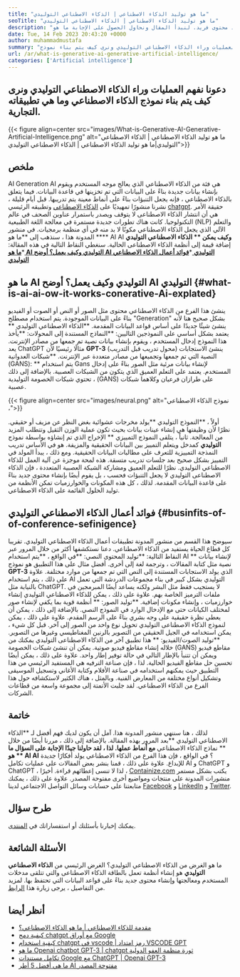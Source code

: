 ```yaml
---
title: "ما هو توليد الذكاء الاصطناعي | الذكاء الاصطناعي التوليدي" 
seoTitle: "ما هو توليد الذكاء الاصطناعي | الذكاء الاصطناعي التوليدي" 
description: "استكشف هذه الفئة من الذكاء الاصطناعي الذي يولد محتوى فريد. لنبدأ المقال ونحاول الحصول على الإجابة ما هو AI التوليدي؟" 
date: Tue, 14 Feb 2023 20:43:20 +0000
author: muhammadmustafa
summary: "دعونا نفهم العمليات وراء الذكاء الاصطناعي التوليدي ونرى كيف يتم بناء نموذج AI التوليدي وما هي تطبيقاته التجارية." 
url: /ar/what-is-generative-ai-generative-artificial-intelligence/
categories: ['Artificial intelligence']
---
```


## دعونا نفهم العمليات وراء الذكاء الاصطناعي التوليدي ونرى كيف يتم بناء نموذج الذكاء الاصطناعي وما هي تطبيقاته التجارية.

{{< figure align=center src="images/What-is-Generative-AI-Generative-Artificial-Intelligence.png" alt="ما هو توليد الذكاء الاصطناعي | الذكاء الاصطناعي التوليدي|ما هو توليد الذكاء الاصطناعي | الذكاء الاصطناعي التوليدي">}}


## ملخص
AI Generation AI هي فئة من الذكاء الاصطناعي الذي يعالج موجه المستخدم ويقوم بإنشاء بيانات جديدة بناءً على البيانات التي تم تخزينها في قاعدة البيانات. فيما يتعلق بالذكاء الاصطناعي ، فإنه يجعل التنبؤات بناءً على أنماط معينة يتم تدريبها. قبل أيام قليلة ، نشرنا منشورًا تمهيديًا على [الذكاء الاصطناعي][1] وتطبيقه الرئيسي [chatgpt][2]. حقيقة الأمر هي أن انتشار الذكاء الاصطناعى لا يتوقف ويصدر باستمرار عناوين الصحف في عالم التكنولوجيا. كانت هناك تطورات جديدة مستمرة في معالجة اللغة الطبيعية (NLP) والتعلم الآلي الذي يجعل الذكاء الاصطناعي مكونًا لا بد منه في أي منظمة برمجيات. في منشور المدونة هذا ، سنذهب إلى **ما هو  ****  AI AI  **وكيف يمكن **  الذكاء الاصطناعي التوليدي**  إضافة قيمة إلى أنظمة الذكاء الاصطناعى الحالية.
سنغطي النقاط التالية في هذه المقالة:
  *[**ما هو AI التوليدي وكيف يعمل؟ أوضح AI التوليدي** ][3]
  *[**فوائد أعمال الذكاء الاصطناعي التوليدي** ][4]

## ما هو AI التوليدي وكيف يعمل؟ أوضح AI التوليدي   {#what-is-ai-ai-ow-it-works-conerative-Ai-explated}
ينشئ هذا الفرع من الذكاء الاصطناعي محتوى مثل الصور أو النص أو الصوت أو الفيديو بناءً على البيانات الموجودة. يتم استخدام مصطلح "Generation" بشكل صحيح هنا لأنه ينشئ شيئًا جديدًا على أساس قواعد البيانات المقدمة.
**الذكاء الاصطناعي التوليدي ** يعتمد بشكل أساسي على النموذجين التاليين:
**النماذج المستندة إلى المحولات: **يأخذ هذا النموذج إدخال المستخدم ، ويقوم بإنشاء بيانات نصية تم جمعها من مصادر الإنترنت. يعد ChatGPT مثالًا رئيسيًا لأن  **GPT-3**   (محول تدريب قبل التدريب) ينشئ الاستجابات النصية التي تم جمعها وتجميعها من مصادر متعددة عبر الإنترنت.
**شبكات العدوانية (GANS): ** يتم استخدام Gans لإنشاء بيانات مرئية مثل الصور بناءً على إدخال المستخدم. يعتمد على التعلم العميق الذي يتكون من الشبكات العصبية. بالإضافة إلى ذلك ، تحتوي شبكات الخصومة التوليدية (GANS) على طرازان فرعيان وكلاهما شبكات عصبية.

{{< figure align=center src="images/neural.png" alt="نموذج الذكاء الاصطناعي ،">}}

أولاً ، **النموذج التوليدي  **يولد مخرجات عشوائية بغض النظر عن مزيف أو حقيقي. نظرًا لأن وظيفتها هي إنشاء عينات بيانات بحيث تكون عملية الوزن الثقيل وتتطلب المزيد من المعالجة. ثانياً ، يتلقى النموذج التمييزي **  الإخراج الذي تم إنشاؤه بواسطة نموذج  **التوليدي**   كمدخل ويتعلم التمييز بين البيانات الحقيقية والمزيفة. هو في الأساس تدريب النمذجة التمييزية للتعرف على مطالبات البيانات الحقيقية. ومع ذلك ، يبدأ المولد في التمييز بشكل صحيح بعد جلسات تدريب متسقة.
هذه لمحة موجزة عن آلية العمل للذكاء الاصطناعي التوليدي. نظرًا للتعلم العميق ومشاركة الشبكة العصبية المتعددة ، فإن الذكاء الاصطناعى التوليدي لا يجعل التنبؤات فحسب ، بل يقوم أيضًا بإنشاء محتوى جديد بناءً على قاعدة البيانات المقدمة. لذلك ، كل هذه المكونات والخوارزميات تمكن الأنظمة من توليد الحلول القائمة على الذكاء الاصطناعي.

## فوائد أعمال الذكاء الاصطناعي التوليدي   {#businfits-of-of-conference-sefinigence}
سيوضح هذا القسم من منشور المدونة تطبيقات أعمال الذكاء الاصطناعي التوليدي. تقريبا كل قطاع الحياة يستفيد من الذكاء الاصطناعي. دعنا نستكشفها أكثر من خلال المرور عبر النقاط التالية:
**توليد المحتوى النصي: **في الواقع ،  **يتم استخدام AI **  لإنشاء بيانات نصية مثل كتابة المقالات ، وترجمة لغة إلى أخرى. أفضل مثال على هذا التطبيق هو نموذج  **GPT-3**   الذي يولد الاستجابات المستندة إلى النص التي تم جمعها من موارد مختلفة. علاوة على ذلك ، يتم استخدام AI التوليدي بشكل كبير في بناء مجموعات الدردشة التي تعمل بالنيابة مثل ChatGPT. لا يستجيب فقط مثل البشر ولكنه يساعد أيضًا المبرمجين في ملفات الترميز الخاصة بهم. علاوة على ذلك ، يمكن للذكاء الاصطناعي التوليدي إنشاء خوارزميات ، وإنشاء مكونات إضافية.
**توليد الصور: ** أنظمة قوية بما يكفي لإنشاء صور لمختلف الكيانات حتى مع الإدخال الوارد في النموذج النصي. بالإضافة إلى ذلك ، يمكن أن يعطي نظرة حقيقية على وجه بشري بناءً على الرسم المقدم. علاوة على ذلك ، يمكن لنموذج الذكاء الاصطناعى التوليدي تحويل نوع واحد من الصور إلى آخر. قبل كل شيء ، يمكن استخدامه في الجيل الحقيقي من التصوير بالرنين المغناطيسي وغيرها من التصوير.
**توليد الصوت/الفيديو: ** هذا تطبيق آخر من الذكاء الاصطناعى التوليدي يمكنك من خلاله إنشاء مقاطع فيديو صوتية. يمكن أن تنشئ شبكات الخصومة (GANS) مقاطع فيديو ويمكن أن تتنبأ بالإطار التالي في حالة توفير إطار واحد. علاوة على ذلك ، يمكن أيضًا تحسين حل مقاطع الفيديو الحالية. لذا ، فإن صناعة الترفيه هي المستفيد الرئيسي من هذا التطبيق حيث يمكنهم استخدامه في صناعة الأفلام وكتابة الأغاني وتسجيل الموسيقى وتشكيل أنواع مختلفة من المعارض الفنية.
وبالمثل ، هناك الكثير لاستكشافه حول هذا الفرع من الذكاء الاصطناعي. لقد جلبت الأتمتة إلى مجموعة واسعة من قطاعات الشركات.

## خاتمة
لذلك ، هنا سننهي منشور المدونة هذا. آمل أن يكون لديك فهم أفضل لـ **الذكاء الاصطناعي التوليدي  **بعد المرور بهذه المقالة. بالإضافة إلى ذلك ، مررنا أيضًا من خلال **  نماذج الذكاء الاصطناعي  **مع أنماط عملها. لذا ، لقد حاولنا جيدًا الإجابة على السؤال ما هو **  AI AI** ؟ في الواقع ، فإن هذا الفرع من الذكاء الاصطناعي يولد أفكارًا جديدة للإبداع. علاوة على ذلك ، قمنا بنشر بعض المقالات على عمليات تكامل AI و ChatGPT و ChatGPT ، لذا لا تنسى إعطائهم قراءة.
أخيرًا ، [Containize.com][5] يكتب بشكل مستمر منشورات المدونة على منتجات ومواضيع أخرى مفتوحة المصدر. علاوة على ذلك ، يمكنك متابعتنا على حسابات وسائل التواصل الاجتماعي لدينا [Facebook][6] و [LinkedIn][7] و [Twitter][8].

## طرح سؤال
يمكنك إخبارنا بأسئلتك أو استفساراتك في [المنتدى][9].

## الأسئلة الشائعة
ما هو الغرض من الذكاء الاصطناعي التوليدي؟
الغرض الرئيسي من **الذكاء الاصطناعي التوليدي**  هو إنشاء أنظمة تعمل بالطاقة الذكاء الاصطناعى والتي تتلقى مدخلات المستخدم ومعالجتها وإنشاء محتوى جديد بناءً على قواعد البيانات التي تحتفظ بها. لمزيد من التفاصيل ، يرجى زيارة هذا [الرابط][3].

## أنظر أيضا
  * [مقدمة للذكاء الاصطناعي | ما هو الذكاء الاصطناعي؟][1]
  * [كيفية دمج chatgpt مع أوراق Google][10]
  * [كيفية استخدام chatgpt في vscode | رمز امتداد VSCODE GPT][11]
  * [ما هو Openai chatbot GPT-3 | chatgpt ثورة منظمة العفو الدولية][2]
  * [تكامل مستندات Google مع ChatGPT | Openai GPT-3][12]
  * [ما هي أفضل 5 أطر AI مفتوحة المصدر][13]

  
[1]: https://blog.containerize.com/artificial-intelligence/an-introduction-to-artificial-intelligence-what-is-ai/
[2]: https://blog.containerize.com/artificial-intelligence/what-is-openai-chatbot-gpt-3-chatgpt-an-ai-revolution/
[3]: #What-is-Generative-AI-how-it-works-Generative-AI-explained
[4]: #Business-benefits-of-Generative-Artificial-Intelligence
[5]: https://www.containerize.com/
[6]: https://web.facebook.com/containerize
[7]: https://www.linkedin.com/company/containerize/
[8]: https://twitter.com/containerize_co
[9]: https://forum.containerize.com/
[10]: https://blog.containerize.com/artificial-intelligence/integrate-chatgpt-with-google-sheets/
[11]: https://blog.containerize.com/artificial-intelligence/how-to-use-chatgpt-in-vscode-the-vscode-extension-codegpt/
[12]: https://blog.containerize.com/artificial-intelligence/google-docs-integration-with-chatgpt/
[13]: https://blog.containerize.com/artificial-intelligence/top-5-open-source-ai-frameworks/
